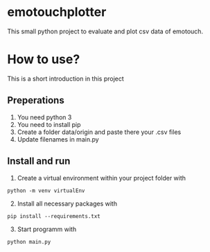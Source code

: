 # emotouchplotter
This small python project to evaluate and plot csv data of emotouch.

# How to use?
This is a short introduction in this project

## Preperations
1. You need python 3
2. You need to install pip
3. Create a folder data/origin and paste there your .csv files
4. Update filenames in main.py

## Install and run
1. Create a virtual environment within your project folder with
```
python -m venv virtualEnv
```
2. Install all necessary packages with 
```
pip install --requirements.txt
```
3. Start programm with
```
python main.py
```
